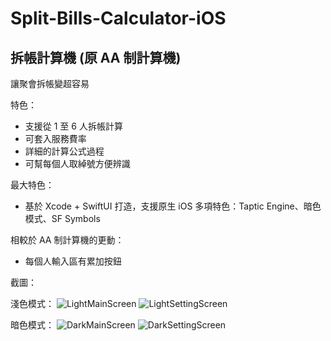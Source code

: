 # Split-Bills-Calculator-iOS

## 拆帳計算機 (原 AA 制計算機)

讓聚會拆帳變超容易

特色：
- 支援從 1 至 6 人拆帳計算
- 可套入服務費率
- 詳細的計算公式過程
- 可幫每個人取綽號方便辨識

最大特色：
- 基於 Xcode + SwiftUI 打造，支援原生 iOS 多項特色：Taptic Engine、暗色模式、SF Symbols

相較於 AA 制計算機的更動：
- 每個人輸入區有累加按鈕

截圖：

淺色模式：
![LightMainScreen](https://github.com/Lyeuiechang/Split-Bills-Calculator-iOS/blob/main/Screenshot%20Folder/IMG_0490.PNG)
![LightSettingScreen](https://github.com/Lyeuiechang/Split-Bills-Calculator-iOS/blob/main/Screenshot%20Folder/IMG_0491.PNG)

暗色模式：
![DarkMainScreen](https://github.com/Lyeuiechang/Split-Bills-Calculator-iOS/blob/main/Screenshot%20Folder/IMG_0488.PNG)
![DarkSettingScreen](https://github.com/Lyeuiechang/Split-Bills-Calculator-iOS/blob/main/Screenshot%20Folder/IMG_0489.PNG)
